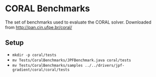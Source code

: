 CORAL Benchmarks
================

The set of benchmarks used to evaluate the CORAL solver.  Downloaded
from http://pan.cin.ufpe.br/coral/

Setup
-----

* `mkdir -p coral/tests`
* `mv Tests/CoralBenchmarks/JPFBenchmark.java coral/tests`
* `mv Tests/CoralBenchmarks/samples ../../drivers/jpf-gradient/coral/coral/tests`
